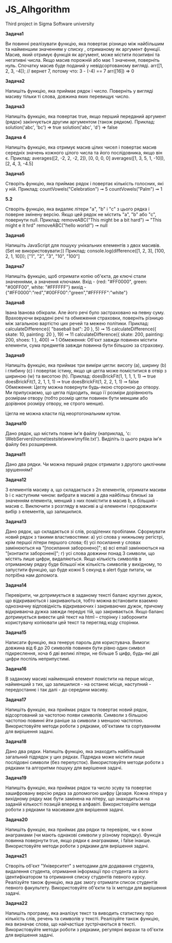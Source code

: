 # JS_Alhgorithm
Third project in Sigma Software university

**Задача1**

Ви повинні реалізувати функцію, яка повертає різницю між
найбільшим та найменшим значенням у списку , отриманому як аргумент
функції. Масив, який отримує функція як аргумент, може містити позитивні
та негативні числа. Якщо масив порожній або має 1 значення, поверніть нуль.
Спочатку масив буде поданий у невідсортованому вигляді.
arr([1, 2, 3, -4]); // вернет 7, потому что: 3 - (-4) == 7
arr([16]) => 0

**Задача2**

Напишіть функцію, яка приймає рядок і число. Поверніть у вигляді
масиву тільки ті слова, довжина яких перевищує число.

**Задача3**

Напишіть функцію, яка повертає true, якщо перший переданий
аргумент (рядок) закінчується другим аргументом (також рядком).
Приклад:
solution('abc', 'bc') => true
solution('abc', 'd') => false

**Задача 4**

Напишіть функцію, яка отримує масив цілих чисел і повертає масив
середніх значень кожного цілого числа та його послідовника, якщо він є.
Приклад:
averages([2, -2, 2, -2, 2]), [0, 0, 0, 0]
averages([1, 3, 5, 1, -10]), [2, 4, 3, -4.5]

**Задача5**

Створіть функцію, яка приймає рядок і повертає кількість голосних, які
у ній.
Приклад:
countVowels("Celebration") ➞ 5
countVowels("Palm") ➞ 1

**5.2**

Створіть функцію, яка видаляє літери "a", "b" і "c" з цього рядка і поверне
змінену версію. Якщо цей рядок не містить "a", "b" або "c", повернути null.
Приклад:
removeABC("This might be a bit hard") ➞ "This might e it hrd"
removeABC("hello world!") ➞ null

**Задача6**

Напишіть JavaScript для пошуку унікальних елементів з двох масивів.
(Set не використовувати:))
Приклад:
console.log(difference([1, 2, 3], [100, 2, 1, 10]));
["1", "2", "3", "10", "100"]

**Задача7**

Напишіть функцію, щоб отримати копію об'єкта, де ключі стали
значеннями, а значення ключами.
Вхід - {red: "#FF0000", green: "#00FF00", white: "#FFFFFF"}
вихід - {"#FF0000":"red","#00FF00":"green","#FFFFFF":"white"}

**Задача8**

Івана Іванова обікрали. Але його речі було застраховано на певну суму.
Враховуючи вкрадені речі та обмеження страховки, поверніть різницю між
загальною вартістю цих речей та межею політики.
Приклад:
calculateDifference({ "baseball bat": 20 }, 5) ➞ 15
calculateDifference({ skate: 10, painting: 20 }, 19) ➞ 11
calculateDifference({ skate: 200, painting: 200, shoes: 1 }, 400) ➞ 1
Обмеження: Об'єкт завжди повинен містити елементи, сума предметів
завжди повинна бути більшою за страховку.

**Задача9**

Напишіть функцію, яка приймає три виміри цегли: висоту (a), ширину
(b) і глибину (c) і повертає істину, якщо ця цегла може поміститися в отвір з
шириною (w) та висотою (h).
Приклад:
doesBrickFit(1, 1, 1, 1, 1) ➞ true
doesBrickFit(1, 2, 1, 1, 1) ➞ true
doesBrickFit(1, 2, 2, 1, 1) ➞ false
Обмеження:
Цеглу можна повернути будь-якою стороною до отвору.
Ми припускаємо, що цегла підходить, якщо її розміри дорівнюють
розмірам отвору (тобто розмір цегли повинен бути меншим або дорівнює
розміру отвору, не строго менше).

Цегла не можна класти під неортогональним кутом.

**Задача10**

Дано рядок, що містить повне ім'я файлу (наприклад, 'c:
\WebServers\home\testsite\www\myfile.txt'). Виділіть із цього рядка ім'я файлу
без розширення.

**Задача11**

Дано два рядки. Чи можна перший рядок отримати з другого циклічним
зрушенням?

**Задача12**

З елементів масиву a, що складається з 2n елементів, отримати масиви b
і c наступним чином: вибрати в масиві a два найбільш близькі за значенням
елемента, менший з них помістити в масив b, а більший - масив c. Виключити
з розгляду в масиві a ці елементи і продовжити вибір з елементів, що
залишилися.

**Задача13**

Дано рядок, що складається зі слів, розділених пробілами. Сформувати
новий рядок з такими властивостями: а) усі слова у нижньому регістрі, крім
першої літери першого слова; б) усі посилання у словах замінюються на
"[посилання заборонено]"; в) всі email замінюються на "[контакти
заборонені]"; г) усі слова довжини понад 3 символи, що містять лише цифри,
видаляються.
Якщо кількість символів в отриманому рядку буде більшої ніж
кількість символів у вихідному, то запустити функцію, що буде кожні 5
секунд в alert буде питати, чи потрібна нам допомога.

**Задача14**

Перевірити, чи дотримується в заданому тексті баланс круглих дужок,
що відкриваються і закриваються, тобто можна встановити взаємно
однозначну відповідність відкриваючих і закриваючих дужок, причому
відкриваюча дужка завжди передує тій, що закривається. Якщо баланс
дотримується вивести цей текст на html – сторінку і заборонити користувачу
копіювати цей текст та перегляд коду сторінки.

**Задача15**

Написати функцію, яка генерує пароль для користувача. Вимоги:
довжина від 6 до 20 символів повинен бути рівно один символ підкреслення,
хоча б дві великі літери, не більше 5 цифр, будь-які дві цифри поспіль
неприпустимі.

**Задача16**

В заданому масиві найменший елемент помістити на перше місце,
найменший з тих, що залишилися - на останнє місце, наступний -
передостаннє і так далі - до середини масиву.

**Задача17**

Напишіть функцію, яка приймає рядок та повертає новий рядок,
відсортований за частотою появи символів. Символи з більшою частотою
повинні йти раніше за символи з меншою частотою. Використовуйте методи
роботи з рядками, об'єктами та сортуванням для вирішення задачі.

**Задача18**

Дано два рядки. Напишіть функцію, яка знаходить найбільший
загальний підрядок у цих рядках. Підрядка може містити лише послідовні
символи (без перепусток). Використовуйте методи роботи з рядками та
алгоритми пошуку для вирішення задачі.

**Задача19**

Напишіть функцію, яка приймає рядок та число зсуву та повертає
зашифровану версію рядка за допомогою шифру Цезаря. Кожна літера у
вихідному рядку має бути замінена на літеру, що знаходиться на заданій
кількості позицій вперед в алфавіті. Використовуйте методи роботи з рядками
та масивами для вирішення задачі.

**Задача20**

Напишіть функцію, яка приймає два рядки та перевіряє, чи є вони
анаграмами (чи мають однакові символи у різному порядку). Функція
повинна повернути true, якщо рядки є анаграмами, і false інакше.
Використовуйте методи роботи з рядками для вирішення задачі.

**Задача21**

Створіть об'єкт "Університет" з методами для додавання студента,
видалення студента, отримання інформації про студента за його
ідентифікатором та отримання списку студентів певного курсу. Реалізуйте
також функцію, яка дає змогу отримати список студентів певного факультету.
Використовуйте об'єкти та їх методи для вирішення задачі.

**Задача22**

Напишіть програму, яка аналізує текст та виводить статистику про
кількість слів, речень та символів у тексті. Реалізуйте також функцію, яка
визначає слова, що найчастіше зустрічаються в тексті. Використовуйте
методи роботи з рядками, регулярні вирази та об'єкти для вирішення задачі.
